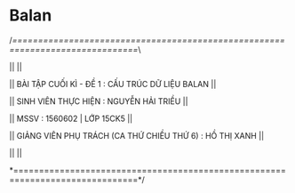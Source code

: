 # Balan
/*==============================================================================*\

||																				                                      ||

||				        BÀI TẬP CUỐI KÌ - ĐỀ 1 : CẤU TRÚC DỮ LIỆU BALAN					      ||

||					           SINH VIÊN THỰC HIỆN : NGUYỄN HẢI TRIỀU						        ||

||						              MSSV : 1560602 | LỚP 15CK5								          ||

||			       GIẢNG VIÊN PHỤ TRÁCH (CA THỨ CHIỀU THỨ 6) : HỒ THỊ XANH				  ||

||																				                                      ||

\*==============================================================================*/
